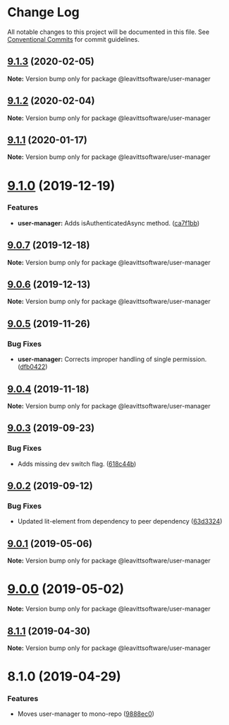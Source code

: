 # Change Log

All notable changes to this project will be documented in this file.
See [Conventional Commits](https://conventionalcommits.org) for commit guidelines.

## [9.1.3](https://github.com/LeavittSoftware/titanium-elements/compare/@leavittsoftware/user-manager@9.1.2...@leavittsoftware/user-manager@9.1.3) (2020-02-05)

**Note:** Version bump only for package @leavittsoftware/user-manager





## [9.1.2](https://github.com/LeavittSoftware/titanium-elements/compare/@leavittsoftware/user-manager@9.1.1...@leavittsoftware/user-manager@9.1.2) (2020-02-04)

**Note:** Version bump only for package @leavittsoftware/user-manager





## [9.1.1](https://github.com/LeavittSoftware/titanium-elements/compare/@leavittsoftware/user-manager@9.1.0...@leavittsoftware/user-manager@9.1.1) (2020-01-17)

**Note:** Version bump only for package @leavittsoftware/user-manager





# [9.1.0](https://github.com/LeavittSoftware/titanium-elements/compare/@leavittsoftware/user-manager@9.0.7...@leavittsoftware/user-manager@9.1.0) (2019-12-19)


### Features

* **user-manager:** Adds isAuthenticatedAsync method.  ([ca7f1bb](https://github.com/LeavittSoftware/titanium-elements/commit/ca7f1bbe15e37fd11166647c7ca49dbac5ef8673))





## [9.0.7](https://github.com/LeavittSoftware/titanium-elements/compare/@leavittsoftware/user-manager@9.0.6...@leavittsoftware/user-manager@9.0.7) (2019-12-18)

**Note:** Version bump only for package @leavittsoftware/user-manager





## [9.0.6](https://github.com/LeavittSoftware/titanium-elements/compare/@leavittsoftware/user-manager@9.0.5...@leavittsoftware/user-manager@9.0.6) (2019-12-13)

**Note:** Version bump only for package @leavittsoftware/user-manager





## [9.0.5](https://github.com/LeavittSoftware/titanium-elements/compare/@leavittsoftware/user-manager@9.0.4...@leavittsoftware/user-manager@9.0.5) (2019-11-26)


### Bug Fixes

* **user-manager:** Corrects improper handling of single permission. ([dfb0422](https://github.com/LeavittSoftware/titanium-elements/commit/dfb04221c6bca09a629295c91680afe05b14469b))





## [9.0.4](https://github.com/LeavittSoftware/titanium-elements/compare/@leavittsoftware/user-manager@9.0.3...@leavittsoftware/user-manager@9.0.4) (2019-11-18)

**Note:** Version bump only for package @leavittsoftware/user-manager





## [9.0.3](https://github.com/LeavittSoftware/titanium-elements/compare/@leavittsoftware/user-manager@9.0.2...@leavittsoftware/user-manager@9.0.3) (2019-09-23)


### Bug Fixes

* Adds missing dev switch flag. ([618c44b](https://github.com/LeavittSoftware/titanium-elements/commit/618c44b))





## [9.0.2](https://github.com/LeavittSoftware/titanium-elements/compare/@leavittsoftware/user-manager@9.0.1...@leavittsoftware/user-manager@9.0.2) (2019-09-12)


### Bug Fixes

* Updated lit-element from dependency to peer dependency ([63d3324](https://github.com/LeavittSoftware/titanium-elements/commit/63d3324))





## [9.0.1](https://github.com/LeavittSoftware/titanium-elements/compare/@leavittsoftware/user-manager@9.0.0...@leavittsoftware/user-manager@9.0.1) (2019-05-06)

**Note:** Version bump only for package @leavittsoftware/user-manager





# [9.0.0](https://github.com/LeavittSoftware/titanium-elements/compare/@leavittsoftware/user-manager@8.1.1...@leavittsoftware/user-manager@9.0.0) (2019-05-02)

**Note:** Version bump only for package @leavittsoftware/user-manager






## [8.1.1](https://github.com/LeavittSoftware/titanium-elements/compare/@leavittsoftware/user-manager@8.1.0...@leavittsoftware/user-manager@8.1.1) (2019-04-30)

**Note:** Version bump only for package @leavittsoftware/user-manager





# 8.1.0 (2019-04-29)


### Features

* Moves user-manager to mono-repo ([9888ec0](https://github.com/LeavittSoftware/titanium-elements/commit/9888ec0))

